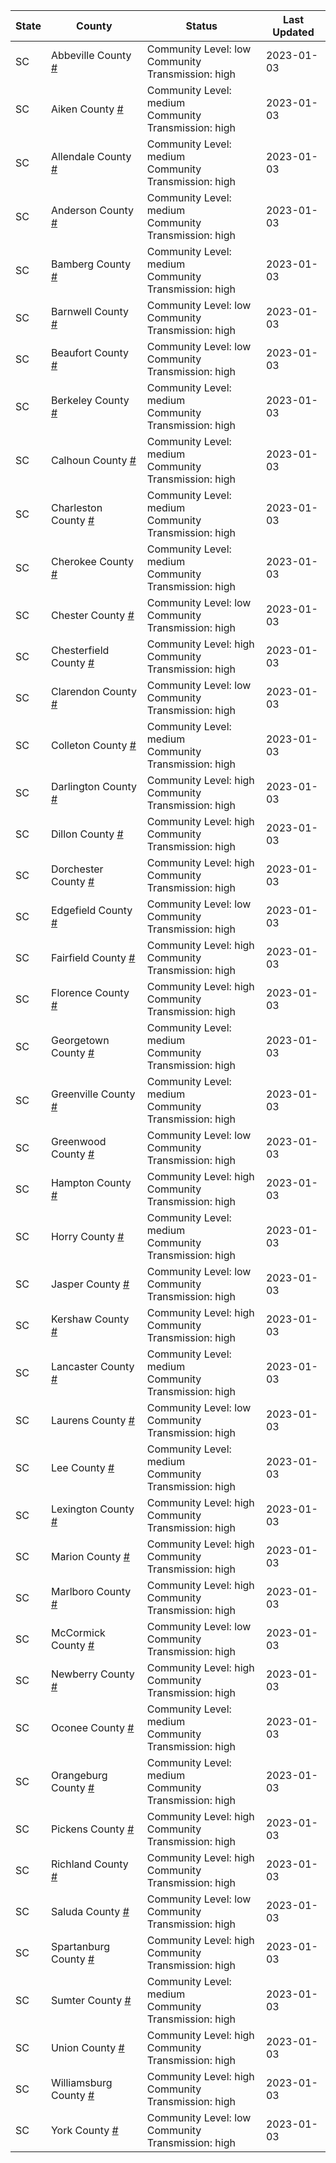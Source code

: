 State | County | Status | Last Updated
--- | --- | --- | --- 
SC | Abbeville County <a href="#abbeville_county">#</a> | <a name="abbeville_county"></a>Community Level: low<br/>Community Transmission: high | 2023-01-03
SC | Aiken County <a href="#aiken_county">#</a> | <a name="aiken_county"></a>Community Level: medium<br/>Community Transmission: high | 2023-01-03
SC | Allendale County <a href="#allendale_county">#</a> | <a name="allendale_county"></a>Community Level: medium<br/>Community Transmission: high | 2023-01-03
SC | Anderson County <a href="#anderson_county">#</a> | <a name="anderson_county"></a>Community Level: medium<br/>Community Transmission: high | 2023-01-03
SC | Bamberg County <a href="#bamberg_county">#</a> | <a name="bamberg_county"></a>Community Level: medium<br/>Community Transmission: high | 2023-01-03
SC | Barnwell County <a href="#barnwell_county">#</a> | <a name="barnwell_county"></a>Community Level: low<br/>Community Transmission: high | 2023-01-03
SC | Beaufort County <a href="#beaufort_county">#</a> | <a name="beaufort_county"></a>Community Level: low<br/>Community Transmission: high | 2023-01-03
SC | Berkeley County <a href="#berkeley_county">#</a> | <a name="berkeley_county"></a>Community Level: medium<br/>Community Transmission: high | 2023-01-03
SC | Calhoun County <a href="#calhoun_county">#</a> | <a name="calhoun_county"></a>Community Level: medium<br/>Community Transmission: high | 2023-01-03
SC | Charleston County <a href="#charleston_county">#</a> | <a name="charleston_county"></a>Community Level: medium<br/>Community Transmission: high | 2023-01-03
SC | Cherokee County <a href="#cherokee_county">#</a> | <a name="cherokee_county"></a>Community Level: medium<br/>Community Transmission: high | 2023-01-03
SC | Chester County <a href="#chester_county">#</a> | <a name="chester_county"></a>Community Level: low<br/>Community Transmission: high | 2023-01-03
SC | Chesterfield County <a href="#chesterfield_county">#</a> | <a name="chesterfield_county"></a>Community Level: high<br/>Community Transmission: high | 2023-01-03
SC | Clarendon County <a href="#clarendon_county">#</a> | <a name="clarendon_county"></a>Community Level: low<br/>Community Transmission: high | 2023-01-03
SC | Colleton County <a href="#colleton_county">#</a> | <a name="colleton_county"></a>Community Level: medium<br/>Community Transmission: high | 2023-01-03
SC | Darlington County <a href="#darlington_county">#</a> | <a name="darlington_county"></a>Community Level: high<br/>Community Transmission: high | 2023-01-03
SC | Dillon County <a href="#dillon_county">#</a> | <a name="dillon_county"></a>Community Level: high<br/>Community Transmission: high | 2023-01-03
SC | Dorchester County <a href="#dorchester_county">#</a> | <a name="dorchester_county"></a>Community Level: high<br/>Community Transmission: high | 2023-01-03
SC | Edgefield County <a href="#edgefield_county">#</a> | <a name="edgefield_county"></a>Community Level: low<br/>Community Transmission: high | 2023-01-03
SC | Fairfield County <a href="#fairfield_county">#</a> | <a name="fairfield_county"></a>Community Level: high<br/>Community Transmission: high | 2023-01-03
SC | Florence County <a href="#florence_county">#</a> | <a name="florence_county"></a>Community Level: high<br/>Community Transmission: high | 2023-01-03
SC | Georgetown County <a href="#georgetown_county">#</a> | <a name="georgetown_county"></a>Community Level: medium<br/>Community Transmission: high | 2023-01-03
SC | Greenville County <a href="#greenville_county">#</a> | <a name="greenville_county"></a>Community Level: medium<br/>Community Transmission: high | 2023-01-03
SC | Greenwood County <a href="#greenwood_county">#</a> | <a name="greenwood_county"></a>Community Level: low<br/>Community Transmission: high | 2023-01-03
SC | Hampton County <a href="#hampton_county">#</a> | <a name="hampton_county"></a>Community Level: high<br/>Community Transmission: high | 2023-01-03
SC | Horry County <a href="#horry_county">#</a> | <a name="horry_county"></a>Community Level: medium<br/>Community Transmission: high | 2023-01-03
SC | Jasper County <a href="#jasper_county">#</a> | <a name="jasper_county"></a>Community Level: low<br/>Community Transmission: high | 2023-01-03
SC | Kershaw County <a href="#kershaw_county">#</a> | <a name="kershaw_county"></a>Community Level: high<br/>Community Transmission: high | 2023-01-03
SC | Lancaster County <a href="#lancaster_county">#</a> | <a name="lancaster_county"></a>Community Level: medium<br/>Community Transmission: high | 2023-01-03
SC | Laurens County <a href="#laurens_county">#</a> | <a name="laurens_county"></a>Community Level: low<br/>Community Transmission: high | 2023-01-03
SC | Lee County <a href="#lee_county">#</a> | <a name="lee_county"></a>Community Level: medium<br/>Community Transmission: high | 2023-01-03
SC | Lexington County <a href="#lexington_county">#</a> | <a name="lexington_county"></a>Community Level: high<br/>Community Transmission: high | 2023-01-03
SC | Marion County <a href="#marion_county">#</a> | <a name="marion_county"></a>Community Level: high<br/>Community Transmission: high | 2023-01-03
SC | Marlboro County <a href="#marlboro_county">#</a> | <a name="marlboro_county"></a>Community Level: high<br/>Community Transmission: high | 2023-01-03
SC | McCormick County <a href="#mccormick_county">#</a> | <a name="mccormick_county"></a>Community Level: low<br/>Community Transmission: high | 2023-01-03
SC | Newberry County <a href="#newberry_county">#</a> | <a name="newberry_county"></a>Community Level: high<br/>Community Transmission: high | 2023-01-03
SC | Oconee County <a href="#oconee_county">#</a> | <a name="oconee_county"></a>Community Level: medium<br/>Community Transmission: high | 2023-01-03
SC | Orangeburg County <a href="#orangeburg_county">#</a> | <a name="orangeburg_county"></a>Community Level: medium<br/>Community Transmission: high | 2023-01-03
SC | Pickens County <a href="#pickens_county">#</a> | <a name="pickens_county"></a>Community Level: high<br/>Community Transmission: high | 2023-01-03
SC | Richland County <a href="#richland_county">#</a> | <a name="richland_county"></a>Community Level: high<br/>Community Transmission: high | 2023-01-03
SC | Saluda County <a href="#saluda_county">#</a> | <a name="saluda_county"></a>Community Level: low<br/>Community Transmission: high | 2023-01-03
SC | Spartanburg County <a href="#spartanburg_county">#</a> | <a name="spartanburg_county"></a>Community Level: high<br/>Community Transmission: high | 2023-01-03
SC | Sumter County <a href="#sumter_county">#</a> | <a name="sumter_county"></a>Community Level: medium<br/>Community Transmission: high | 2023-01-03
SC | Union County <a href="#union_county">#</a> | <a name="union_county"></a>Community Level: high<br/>Community Transmission: high | 2023-01-03
SC | Williamsburg County <a href="#williamsburg_county">#</a> | <a name="williamsburg_county"></a>Community Level: high<br/>Community Transmission: high | 2023-01-03
SC | York County <a href="#york_county">#</a> | <a name="york_county"></a>Community Level: low<br/>Community Transmission: high | 2023-01-03
